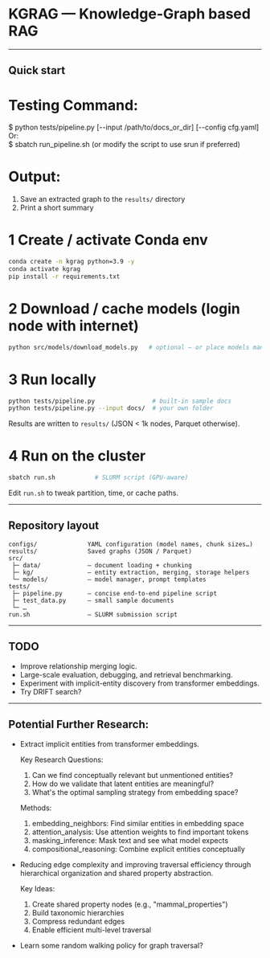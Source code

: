 #  KGRAG — Knowledge-Graph based RAG


---

## Quick start

# Testing Command:
$ python tests/pipeline.py [--input /path/to/docs_or_dir] [--config cfg.yaml]  
Or:  
$ sbatch run_pipeline.sh (or modify the script to use srun if preferred)

# Output:
1. Save an extracted graph to the `results/` directory
2. Print a short summary

# 1  Create / activate Conda env
```bash
conda create -n kgrag python=3.9 -y
conda activate kgrag
pip install -r requirements.txt
```

# 2  Download / cache models (login node with internet)
```bash
python src/models/download_models.py   # optional – or place models manually in $HF_HUB_CACHE
```

# 3  Run locally
```bash
python tests/pipeline.py                # built-in sample docs
python tests/pipeline.py --input docs/  # your own folder
```
Results are written to `results/` (JSON < 1k nodes, Parquet otherwise).

# 4  Run on the cluster
```bash
sbatch run.sh           # SLURM script (GPU-aware)
```
Edit `run.sh` to tweak partition, time, or cache paths.

---

##  Repository layout
```
configs/              YAML configuration (model names, chunk sizes…)
results/              Saved graphs (JSON / Parquet)
src/
 ├─ data/             – document loading + chunking
 ├─ kg/               – entity extraction, merging, storage helpers
 └─ models/           – model manager, prompt templates
tests/
 ├─ pipeline.py       – concise end-to-end pipeline script
 ├─ test_data.py      – small sample documents
 └─ …
run.sh                – SLURM submission script
```

---


##  TODO
- Improve relationship merging logic.
- Large-scale evaluation, debugging, and retrieval benchmarking.
- Experiment with implicit-entity discovery from transformer embeddings.
- Try DRIFT search?


---


## Potential Further Research:
- Extract implicit entities from transformer embeddings.
    
    Key Research Questions:
    1. Can we find conceptually relevant but unmentioned entities?
    2. How do we validate that latent entities are meaningful?
    3. What's the optimal sampling strategy from embedding space?

    Methods:
    1. embedding_neighbors: Find similar entities in embedding space
    2. attention_analysis: Use attention weights to find important tokens
    3. masking_inference: Mask text and see what model expects
    4. compositional_reasoning: Combine explicit entities conceptually

- Reducing edge complexity and improving traversal efficiency through hierarchical organization and shared property abstraction.

    Key Ideas:
    1. Create shared property nodes (e.g., "mammal_properties")
    2. Build taxonomic hierarchies  
    3. Compress redundant edges
    4. Enable efficient multi-level traversal

- Learn some random walking policy for graph traversal?
